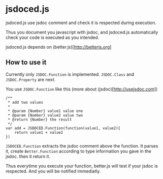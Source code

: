 # jsdoced.js

jsdoced.js use jsdoc comment and check it is respected during execution.

Thus you document you javascript with jsdoc, and jsdoced.js automatically check your code is executed as you intended.

jsdoced.js depends on (better.js)[http://betterjs.org] 

## How to use it

Currently only ```JSDOC.Function``` is implemented.
```JSDOC.Class``` and ```JSDOC.Property``` are next.

You use ```JSDOC.Function``` like this (more about (jsdoc)[http://usejsdoc.com])

```
/**
 * add two values
 * 
 * @param {Number} value1 value one
 * @param {Number} value2 value two
 * @return {Number} the result
 */
var add = JSDOCED.Function(function(value1, value2){
    return value1 + value2
})
```

```JSDOCED.Function``` extracts the jsdoc comment above the function.
It parses it, create ```Better.Function``` according to type information 
you gave in the jsdoc.
then it return it.

Thus everytime you execute your function, better.js will test if your jsdoc is 
respected. And you will be notified immediatly.




